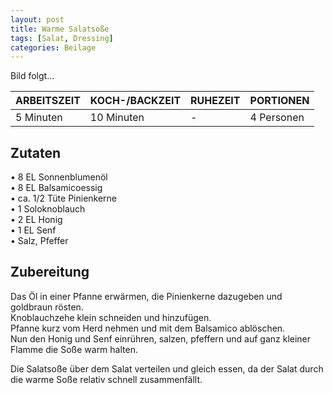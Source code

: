 ```yaml
---
layout: post
title: Warme Salatsoße
tags: [Salat, Dressing]
categories: Beilage
---
```



Bild folgt...

| ARBEITSZEIT | KOCH-/BACKZEIT | RUHEZEIT | PORTIONEN |
|--------------|--------------|--------------|--------------|
| 5 Minuten | 10 Minuten | - | 4 Personen |


## Zutaten
•	8 EL Sonnenblumenöl  
•	8 EL Balsamicoessig  
•	ca. 1/2 Tüte Pinienkerne    
•	1 Soloknoblauch     
•	2 EL Honig    
•	1 EL Senf  
•	Salz, Pfeffer    
  

## Zubereitung
Das Öl in einer Pfanne erwärmen, die Pinienkerne dazugeben und goldbraun rösten.  
Knoblauchzehe klein schneiden und hinzufügen.  
Pfanne kurz vom Herd nehmen und mit dem Balsamico ablöschen.  
Nun den Honig und Senf einrühren, salzen, pfeffern und auf ganz kleiner Flamme die Soße warm halten.  

Die Salatsoße über dem Salat verteilen und gleich essen, da der Salat durch die warme Soße relativ schnell zusammenfällt.



